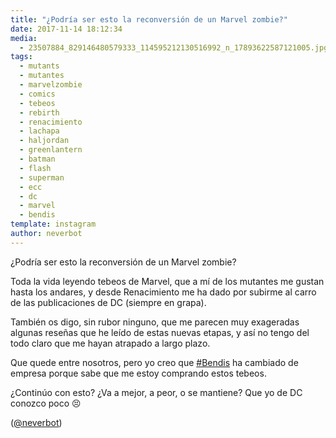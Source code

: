 ```yaml
---
title: "¿Podría ser esto la reconversión de un Marvel zombie?"
date: 2017-11-14 18:12:34
media: 
  - 23507884_829146480579333_114595212130516992_n_17893622587121005.jpg
tags: 
  - mutants
  - mutantes
  - marvelzombie
  - comics
  - tebeos
  - rebirth
  - renacimiento
  - lachapa
  - haljordan
  - greenlantern
  - batman
  - flash
  - superman
  - ecc
  - dc
  - marvel
  - bendis
template: instagram
author: neverbot
---
```


¿Podría ser esto la reconversión de un Marvel zombie?


Toda la vida leyendo tebeos de Marvel, que a mí de los mutantes me gustan hasta los andares, y desde Renacimiento me ha dado por subirme al carro de las publicaciones de DC (siempre en grapa).


También os digo, sin rubor ninguno, que me parecen muy exageradas algunas reseñas que he leído de estas nuevas etapas, y así no tengo del todo claro que me hayan atrapado a largo plazo.


Que quede entre nosotros, pero yo creo que [#Bendis](/tags/bendis) ha cambiado de empresa porque sabe que me estoy comprando estos tebeos.


¿Continúo con esto? ¿Va a mejor, a peor, o se mantiene? Que yo de DC conozco poco 😣


([@neverbot](https://instagram.com/neverbot))



